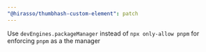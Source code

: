 ```yaml
---
"@hirasso/thumbhash-custom-element": patch
---
```


Use `devEngines.packageManager` instead of `npx only-allow pnpm` for enforcing `pnpm` as a the manager
